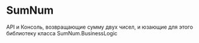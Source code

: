 # SumNum

API и Консоль, возвращающие сумму двух чисел, и юзающие для этого библиотеку класса SumNum.BusinessLogic
